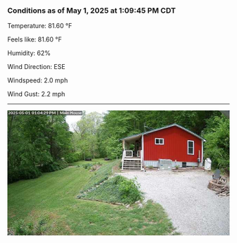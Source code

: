 ### Conditions as of May 1, 2025 at 1:09:45 PM CDT 

Temperature: 81.60 &deg;F

Feels like: 81.60 &deg;F

Humidity: 62%

Wind Direction: ESE

Windspeed: 2.0 mph

Wind Gust: 2.2 mph

---

<img src="./images/latest.jpeg"/>


